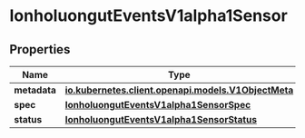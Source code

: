 

# IonholuongutEventsV1alpha1Sensor


## Properties

Name | Type | Description | Notes
------------ | ------------- | ------------- | -------------
**metadata** | [**io.kubernetes.client.openapi.models.V1ObjectMeta**](io.kubernetes.client.openapi.models.V1ObjectMeta.md) |  |  [optional]
**spec** | [**IonholuongutEventsV1alpha1SensorSpec**](IonholuongutEventsV1alpha1SensorSpec.md) |  |  [optional]
**status** | [**IonholuongutEventsV1alpha1SensorStatus**](IonholuongutEventsV1alpha1SensorStatus.md) |  |  [optional]



